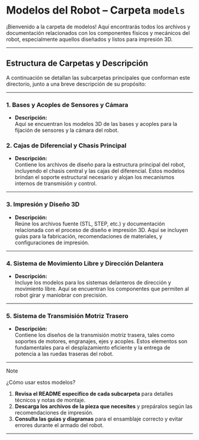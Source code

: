 # Modelos del Robot – Carpeta `models`



¡Bienvenido a la carpeta de modelos!
Aquí encontrarás todos los archivos y documentación relacionados con los componentes físicos y mecánicos del robot, especialmente aquellos diseñados y listos para impresión 3D.

---

## Estructura de Carpetas y Descripción

A continuación se detallan las subcarpetas principales que conforman este directorio, junto a una breve descripción de su propósito:

---

### 1. **Bases y Acoples de Sensores y Cámara**
- **Descripción:**  
  Aquí se encuentran los modelos 3D de las bases y acoples para la fijación de sensores y la cámara del robot. 

### 2. **Cajas de Diferencial y Chasis Principal**
- **Descripción:**  
  Contiene los archivos de diseño para la estructura principal del robot, incluyendo el chasis central y las cajas del diferencial. Estos modelos brindan el soporte estructural necesario y alojan los mecanismos internos de transmisión y control.

---

### 3. **Impresión y Diseño 3D**
- **Descripción:**  
  Reúne los archivos fuente (STL, STEP, etc.) y documentación relacionada con el proceso de diseño e impresión 3D. Aquí se incluyen guías para la fabricación, recomendaciones de materiales, y configuraciones de impresión.

---

### 4. **Sistema de Movimiento Libre y Dirección Delantera**
- **Descripción:**  
  Incluye los modelos para los sistemas delanteros de dirección y movimiento libre. Aquí se encuentran los componentes que permiten al robot girar y maniobrar con precisión.
---

### 5. **Sistema de Transmisión Motriz Trasero**
- **Descripción:**  
  Contiene los diseños de la transmisión motriz trasera, tales como soportes de motores, engranajes, ejes y acoples. Estos elementos son fundamentales para el desplazamiento eficiente y la entrega de potencia a las ruedas traseras del robot.

---

> [!NOTE]
>  ¿Cómo usar estos modelos?
> 1. **Revisa el README específico de cada subcarpeta** para detalles técnicos y notas de montaje.
> 2. **Descarga los archivos de la pieza que necesites** y prepáralos según las recomendaciones de impresión.
> 3. **Consulta las guías y diagramas** para el ensamblaje correcto y evitar errores durante el armado del robot.

---

